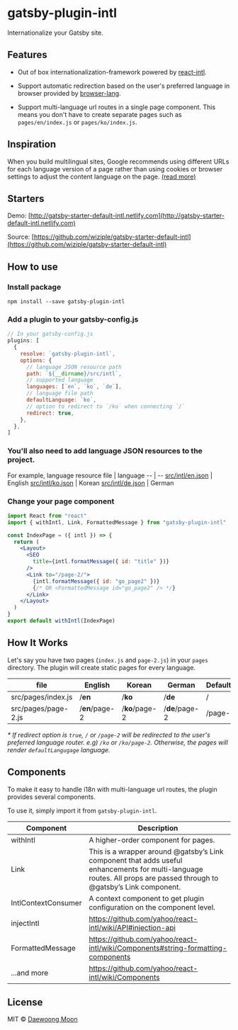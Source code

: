 # gatsby-plugin-intl

Internationalize your Gatsby site.

## Features

- Out of box internationalization-framework powered by [react-intl](https://github.com/yahoo/react-intl). 

- Support automatic redirection based on the user's preferred language in browser provided by [browser-lang](https://github.com/wiziple/browser-lang).

- Support multi-language url routes in a single page component. This means you don't have to create separate pages such as `pages/en/index.js` or `pages/ko/index.js`.

## Inspiration

When you build multilingual sites, Google recommends using different URLs for each language version of a page rather than using cookies or browser settings to adjust the content language on the page. [(read more)](https://support.google.com/webmasters/answer/182192?hl=en&ref_topic=2370587)

## Starters

Demo: [http://gatsby-starter-default-intl.netlify.com](http://gatsby-starter-default-intl.netlify.com)

Source: [https://github.com/wiziple/gatsby-starter-default-intl](https://github.com/wiziple/gatsby-starter-default-intl)

## How to use

### Install package

`npm install --save gatsby-plugin-intl`

### Add a plugin to your gatsby-config.js

```javascript
// In your gatsby-config.js
plugins: [
  {
    resolve: `gatsby-plugin-intl`,
    options: {
      // language JSON resource path
      path: `${__dirname}/src/intl`,
      // supported language
      languages: [`en`, `ko`, `de`],
      // language file path
      defaultLanguage: `ko`,
      // option to redirect to `/ko` when connecting `/`
      redirect: true,
    },
  },
]
```

### You'll also need to add language JSON resources to the project.

For example,
language resource file | language
-- | --
[src/intl/en.json](https://github.com/wiziple/gatsby-starter-default-intl/blob/master/src/intl/en.json) | English
[src/intl/ko.json](https://github.com/wiziple/gatsby-starter-default-intl/blob/master/src/intl/ko.json) | Korean
[src/intl/de.json](https://github.com/wiziple/gatsby-starter-default-intl/blob/master/src/intl/de.json) | German

### Change your page component

```jsx
import React from "react"
import { withIntl, Link, FormattedMessage } from "gatsby-plugin-intl"

const IndexPage = ({ intl }) => {
  return (
    <Layout>
      <SEO
        title={intl.formatMessage({ id: "title" })}
      />
      <Link to="/page-2/">
        {intl.formatMessage({ id: "go_page2" })}
        {/* OR <FormattedMessage id="go_page2" /> */}
      </Link>
    </Layout>
  )
}
export default withIntl(IndexPage)
```

## How It Works


Let's say you have two pages (`index.js` and `page-2.js`) in your `pages` directory. The plugin will create static pages for every language.

file | English | Korean | German | Default*
-- | -- | -- | -- | -- 
src/pages/index.js | /**en** | /**ko** | /**de** | /
src/pages/page-2.js | /**en**/page-2 | /**ko**/page-2 | /**de**/page-2 | /page-2

_* If redirect option is `true`, `/` or `/page-2` will be redirected to the user's preferred language router. e.g) `/ko` or `/ko/page-2`. Otherwise, the pages will render `defaultLangugage` language._

## Components

To make it easy to handle i18n with multi-language url routes, the plugin provides several components.

To use it, simply import it from `gatsby-plugin-intl`.

Component | Description
-- | --
withIntl | A higher-order component for pages.
Link | This is a wrapper around @gatsby’s Link component that adds useful enhancements for multi-language routes. All props are passed through to @gatsby’s Link component.
IntlContextConsumer | A context component to get plugin configuration on the component level.
injectIntl | https://github.com/yahoo/react-intl/wiki/API#injection-api
FormattedMessage | https://github.com/yahoo/react-intl/wiki/Components#string-formatting-components
...and more | https://github.com/yahoo/react-intl/wiki/Components


## License

MIT &copy; [Daewoong Moon](https://github.com/wiziple)